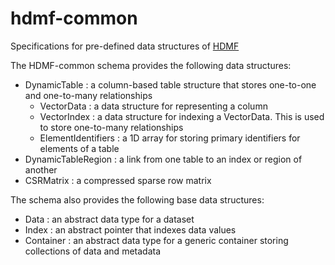 # hdmf-common
Specifications for pre-defined data structures of [HDMF](https://github.com/hdmf-dev/hdmf)

The HDMF-common schema provides the following data structures:
- DynamicTable : a column-based table structure that stores one-to-one and one-to-many relationships
  - VectorData : a data structure for representing a column
  - VectorIndex : a data structure for indexing a VectorData. This is used to store one-to-many relationships
  - ElementIdentifiers : a 1D array for storing primary identifiers for elements of a table
- DynamicTableRegion : a link from one table to an index or region of another
- CSRMatrix : a compressed sparse row matrix

The schema also provides the following base data structures:
- Data : an abstract data type for a dataset
- Index : an abstract pointer that indexes data values
- Container : an abstract data type for a generic container storing collections of data and metadata
